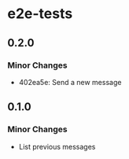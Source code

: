 # e2e-tests

## 0.2.0

### Minor Changes

- 402ea5e: Send a new message

## 0.1.0

### Minor Changes

- List previous messages

